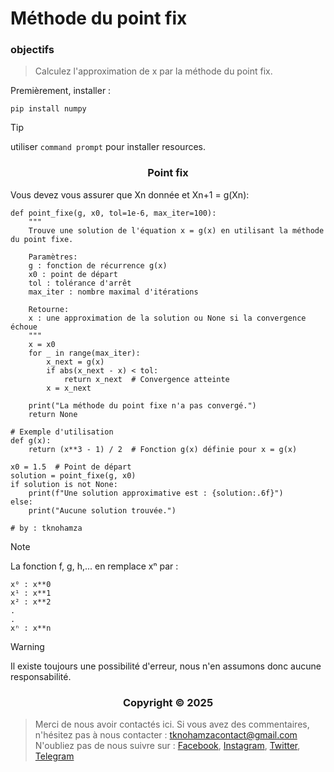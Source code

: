 # Méthode du point fix


### <a name="objectifs"></a> objectifs


> Calculez l'approximation de x par la méthode du point fix.


Premièrement, installer :


```shell
pip install numpy
```


> [!TIP]
> utiliser `command prompt` pour installer resources.


</p>
<h3 align="center">Point fix</h3>
<p align="center">
</p>

Vous devez vous assurer que Xn donnée et Xn+1 = g(Xn):

```shell
def point_fixe(g, x0, tol=1e-6, max_iter=100):
    """
    Trouve une solution de l'équation x = g(x) en utilisant la méthode du point fixe.
    
    Paramètres:
    g : fonction de récurrence g(x)
    x0 : point de départ
    tol : tolérance d'arrêt
    max_iter : nombre maximal d'itérations
    
    Retourne:
    x : une approximation de la solution ou None si la convergence échoue
    """
    x = x0
    for _ in range(max_iter):
        x_next = g(x)
        if abs(x_next - x) < tol:
            return x_next  # Convergence atteinte
        x = x_next
    
    print("La méthode du point fixe n'a pas convergé.")
    return None

# Exemple d'utilisation
def g(x):
    return (x**3 - 1) / 2  # Fonction g(x) définie pour x = g(x)

x0 = 1.5  # Point de départ
solution = point_fixe(g, x0)
if solution is not None:
    print(f"Une solution approximative est : {solution:.6f}")
else:
    print("Aucune solution trouvée.")

# by : tknohamza
```

> [!NOTE]
La fonction f, g, h,... en remplace xⁿ par :
```
x⁰ : x**0
x¹ : x**1
x² : x**2
.
.
xⁿ : x**n
```

> [!WARNING]
> Il existe toujours une possibilité d'erreur, nous n'en assumons donc aucune responsabilité.

</p>
<h3 align="center">Copyright © 2025</h3>
<p align="center">
</p>

> Merci de nous avoir contactés ici. Si vous avez des commentaires, n'hésitez pas à nous contacter :
tknohamzacontact@gmail.com
N'oubliez pas de nous suivre sur :
<a href="https://facebook.com/tknohamza">Facebook</a>, <a href="https://instagram.com/r/tknohamza">Instagram</a>, <a href="https://twitter.com/tknohamza">Twitter</a>, <a href="https://t.me/tknohamzachannel">Telegram</a>
